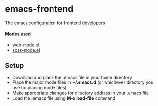 # emacs-frontend
The emacs configuration for frontend developers

#### Modes used
- [web-mode.el](http://web-mode.org)
- [scss-mode.el](https://github.com/antonj/scss-mode)

## Setup
* Download and place the .emacs file in your home directory
* Place the major mode files in **~/.emacs.d** (or whichever directory you use for placing mode files)
* Make appropriate changes for directory address in your .emacs file
* Load the .emacs file using **M-x load-file** command
